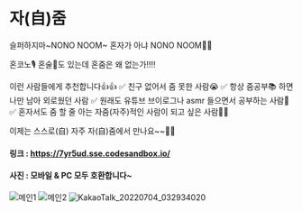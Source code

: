 # 자(自)줌

슬퍼하지마~NONO NOOM~
혼자가 아냐 NONO NOOM🎵🎶

혼코노🎙 혼술🍷도 있는데
혼줌은 왜 없는가‼️‼️

이런 사람들에게 추천합니다👍👍
✅️ 친구 없어서 줌 못한 사람😭
✅️ 항상 줌공부📚 하면 나만 남아 외로웠던 사람
✅️ 원래도 유튜브 브이로그나 asmr 들으면서 공부하는 사람🎥
✅️ 혼자서도 줌 할 줄 아는 자줌(자주)적인 사람이 되고 싶은 사람💞💞

이제는 스스로(自)
자주
자(自)줌에서 만나요~~🥁🥁

#### 링크 : https://7yr5ud.sse.codesandbox.io/
#### 사진 : 모바일 & PC 모두 호환합니다~
![메인1](https://user-images.githubusercontent.com/76803855/177272354-f4a8f713-955b-4db7-9256-79d648d4d72c.png)
![메인2](https://user-images.githubusercontent.com/76803855/177272366-1f237ba5-93de-4aa2-ba23-f7f1857f0af1.png)
![KakaoTalk_20220704_032934020](https://user-images.githubusercontent.com/76803855/177272408-291f389c-8e7e-41ff-997b-5df04b2ec87c.png)
